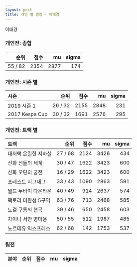 ```yaml
---
layout: post
title: 개인 별 랭킹 - 이태경
---
```


이태경

### 개인전: 종합

| 순위 | 점수 | mu | sigma |
|---:|---:|---:|---:|
| 55 / 82 | 2354 | 2877 | 174 |

### 개인전: 시즌 별

| 시즌 | 순위 | 점수 | mu | sigma |
|:---|---:|---:|---:|---:|
| 2019 시즌 1 | 26 / 32 | 2155 | 2848 | 231 |
| 2017 Kespa Cup | 30 / 32 | 1691 | 2576 | 295 |

### 개인전: 트랙 별

| 트랙 | 순위 | 점수 | mu | sigma |
|:---|---:|---:|---:|---:|
| 대저택 은밀한 지하실 | 27 / 68 | 2124 | 3426 | 434 |
| 신화 신들의 세계 | 30 / 47 | 1622 | 3423 | 600 |
| 신화 오딘의 궁전 | 16 / 29 | 1622 | 3423 | 600 |
| 포레스트 지그재그 | 33 / 43 | 1090 | 2863 | 591 |
| 월드 두바이 다운타운 | 40 / 49 | 914 | 2637 | 574 |
| 팩토리 미완성 5구역 | 63 / 76 | 713 | 2468 | 585 |
| 도검 구름의 협곡 | 39 / 46 | 650 | 2458 | 603 |
| 차이나 서안 병마용 | 50 / 55 | 512 | 1967 | 485 |
| 노르테유 익스프레스 | 62 / 68 | 142 | 1753 | 537 |

### 팀전

| 분야 | 순위 | 점수 | mu | sigma |
|:---|---:|---:|---:|---:|
